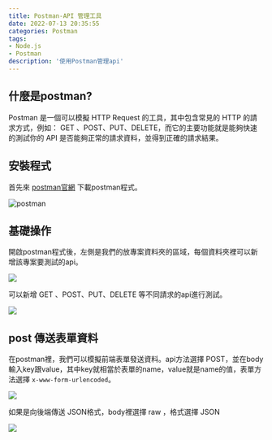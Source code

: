 ```yaml
---
title: Postman-API 管理工具
date: 2022-07-13 20:35:55
categories: Postman
tags: 
- Node.js
- Postman
description: '使用Postman管理api'
---
```


## 什麼是postman?

Postman 是一個可以模擬 HTTP Request 的工具，其中包含常見的 HTTP 的請求方式，例如： GET 、POST、PUT、DELETE，而它的主要功能就是能夠快速的測試你的 API 是否能夠正常的請求資料，並得到正確的請求結果。

## 安裝程式

首先來 [postman官網](https://www.postman.com/downloads/) 下載postman程式。

![postman](https://firebasestorage.googleapis.com/v0/b/project-fb4ac.appspot.com/o/2022071301.png?alt=media&token=11df68e4-e1e5-49a5-9bb6-86811c4c9aae)

## 基礎操作

開啟postman程式後，左側是我們的放專案資料夾的區域，每個資料夾裡可以新增該專案要測試的api。

![](https://firebasestorage.googleapis.com/v0/b/project-fb4ac.appspot.com/o/2022071302.png?alt=media&token=9886dcd1-a663-44d5-bebe-c1cd8d07ff35)

可以新增 GET 、POST、PUT、DELETE 等不同請求的api進行測試。

![](https://firebasestorage.googleapis.com/v0/b/project-fb4ac.appspot.com/o/2022071303.png?alt=media&token=9f647251-777b-4e37-861d-83ea5174168d)

## post 傳送表單資料

在postman裡，我們可以模擬前端表單發送資料。api方法選擇 POST，並在body輸入key跟value，其中key就相當於表單的name，value就是name的值，表單方法選擇 `x-www-form-urlencoded`。

![](https://firebasestorage.googleapis.com/v0/b/project-fb4ac.appspot.com/o/2022071304.png?alt=media&token=2d840b29-a9b9-4280-8bf1-c2591e4abce9)

如果是向後端傳送 JSON格式，body裡選擇 raw ，格式選擇 JSON

![](https://firebasestorage.googleapis.com/v0/b/project-fb4ac.appspot.com/o/2022071305.png?alt=media&token=55812d07-a857-4c5f-b1a2-245ce2518337)



